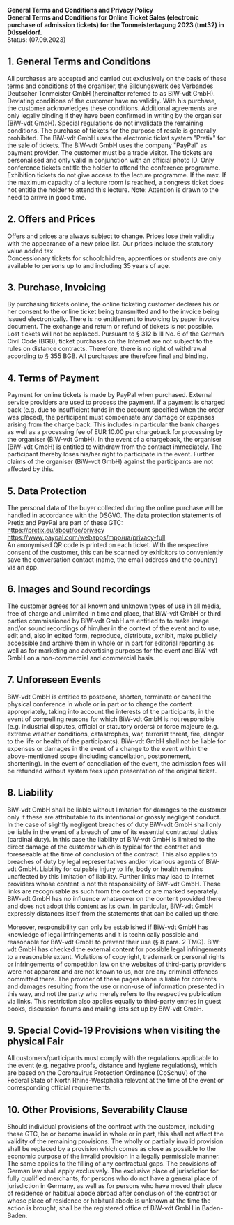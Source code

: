 **General Terms and Conditions and Privacy Policy**  
**General Terms and Conditions for Online Ticket Sales (electronic purchase of admission tickets) for the Tonmeistertagung 2023 (tmt32) in Düsseldorf**.  
Status: (07.09.2023)

## 1. General Terms and Conditions
All purchases are accepted and carried out exclusively on the basis of these terms and conditions of the organiser, the Bildungswerk des Verbandes Deutscher Tonmeister GmbH (hereinafter referred to as BiW-vdt GmbH). Deviating conditions of the customer have no validity. With his purchase, the customer acknowledges these conditions. Additional agreements are only legally binding if they have been confirmed in writing by the organiser (BiW-vdt GmbH). Special regulations do not invalidate the remaining conditions. The purchase of tickets for the purpose of resale is generally prohibited.
The BiW-vdt GmbH uses the electronic ticket system "Pretix" for the sale of tickets.
The BiW-vdt GmbH uses the company "PayPal" as payment provider.
The customer must be a trade visitor. 
The tickets are personalised and only valid in conjunction with an official photo ID.
Only conference tickets entitle the holder to attend the conference programme.
Exhibition tickets do not give access to the lecture programme. 
If the max. If the maximum capacity of a lecture room is reached, a congress ticket does not entitle the holder to attend this lecture. Note: Attention is drawn to the need to arrive in good time.

## 2. Offers and Prices
Offers and prices are always subject to change. Prices lose their validity with the appearance of a new price list. Our prices include the statutory value added tax.  
Concessionary tickets for schoolchildren, apprentices or students are only available to persons up to and including 35 years of age.

## 3. Purchase, Invoicing
By purchasing tickets online, the online ticketing customer declares his or her consent to the online ticket being transmitted and to the invoice being issued electronically. There is no entitlement to invoicing by paper invoice document. 
The exchange and return or refund of tickets is not possible.
Lost tickets will not be replaced.
Pursuant to § 312 b III No. 6 of the German Civil Code (BGB), ticket purchases on the Internet are not subject to the rules on distance contracts. Therefore, there is no right of withdrawal according to § 355 BGB. All purchases are therefore final and binding.

## 4. Terms of Payment
Payment for online tickets is made by PayPal when purchased. External service providers are used to process the payment.
If a payment is charged back (e.g. due to insufficient funds in the account specified when the order was placed), the participant must compensate any damage or expenses arising from the charge back. This includes in particular the bank charges as well as a processing fee of EUR 10.00 per chargeback for processing by the organiser (BiW-vdt GmbH).
In the event of a chargeback, the organiser (BiW-vdt GmbH) is entitled to withdraw from the contract immediately. The participant thereby loses his/her right to participate in the event. Further claims of the organiser (BiW-vdt GmbH) against the participants are not affected by this.

## 5. Data Protection
The personal data of the buyer collected during the online purchase will be handled in accordance with the DSGVO. The data protection statements of Pretix and PayPal are part of these GTC:  
https://pretix.eu/about/de/privacy  
https://www.paypal.com/webapps/mpp/ua/privacy-full  
An anonymised QR code is printed on each ticket. With the respective consent of the customer, this can be scanned by exhibitors to conveniently save the conversation contact (name, the email address and the country) via an app.

## 6. Images and Sound recordings
The customer agrees for all known and unknown types of use in all media, free of charge and unlimited in time and place, that BiW-vdt GmbH or third parties commissioned by BiW-vdt GmbH are entitled to to make image and/or sound recordings of him/her in the context of the event and to use, edit and, also in edited form, reproduce, distribute, exhibit, make publicly accessible and archive them in whole or in part for editorial reporting as well as for marketing and advertising purposes for the event and BiW-vdt GmbH on a non-commercial and commercial basis.

## 7. Unforeseen Events
BiW-vdt GmbH is entitled to postpone, shorten, terminate or cancel the physical conference in whole or in part or to change the content appropriately, taking into account the interests of the participants, in the event of compelling reasons for which BiW-vdt GmbH is not responsible (e.g. industrial disputes, official or statutory orders) or force majeure (e.g. extreme weather conditions, catastrophes, war, terrorist threat, fire, danger to the life or health of the participants).
BiW-vdt GmbH shall not be liable for expenses or damages in the event of a change to the event within the above-mentioned scope (including cancellation, postponement, shortening).
In the event of cancellation of the event, the admission fees will be refunded without system fees upon presentation of the original ticket.

## 8. Liability
BiW-vdt GmbH shall be liable without limitation for damages to the customer only if these are attributable to its intentional or grossly negligent conduct. In the case of slightly negligent breaches of duty BiW-vdt GmbH shall only be liable in the event of a breach of one of its essential contractual duties (cardinal duty). In this case the liability of BiW-vdt GmbH is limited to the direct damage of the customer which is typical for the contract and foreseeable at the time of conclusion of the contract. This also applies to breaches of duty by legal representatives and/or vicarious agents of BiW-vdt GmbH. Liability for culpable injury to life, body or health remains unaffected by this limitation of liability.
Further links may lead to Internet providers whose content is not the responsibility of BiW-vdt GmbH. These links are recognisable as such from the context or are marked separately. BiW-vdt GmbH has no influence whatsoever on the content provided there and does not adopt this content as its own. In particular, BiW-vdt GmbH expressly distances itself from the statements that can be called up there. 

Moreover, responsibility can only be established if BiW-vdt GmbH has knowledge of legal infringements and it is technically possible and reasonable for BiW-vdt GmbH to prevent their use (§ 8 para. 2 TMG). BiW-vdt GmbH has checked the external content for possible legal infringements to a reasonable extent. Violations of copyright, trademark or personal rights or infringements of competition law on the websites of third-party providers were not apparent and are not known to us, nor are any criminal offences committed there. The provider of these pages alone is liable for contents and damages resulting from the use or non-use of information presented in this way, and not the party who merely refers to the respective publication via links. This restriction also applies equally to third-party entries in guest books, discussion forums and mailing lists set up by BiW-vdt GmbH.

## 9. Special Covid-19 Provisions when visiting the physical Fair
All customers/participants must comply with the regulations applicable to the event (e.g. negative proofs, distance and hygiene regulations), which are based on the Coronavirus Protection Ordinance (CoSchuV) of the Federal State of North Rhine-Westphalia relevant at the time of the event or corresponding official requirements.

## 10. Other Provisions, Severability Clause
Should individual provisions of the contract with the customer, including these GTC, be or become invalid in whole or in part, this shall not affect the validity of the remaining provisions. The wholly or partially invalid provision shall be replaced by a provision which comes as close as possible to the economic purpose of the invalid provision in a legally permissible manner. The same applies to the filling of any contractual gaps.
The provisions of German law shall apply exclusively.
The exclusive place of jurisdiction for fully qualified merchants, for persons who do not have a general place of jurisdiction in Germany, as well as for persons who have moved their place of residence or habitual abode abroad after conclusion of the contract or whose place of residence or habitual abode is unknown at the time the action is brought, shall be the registered office of BiW-vdt GmbH in Baden-Baden.